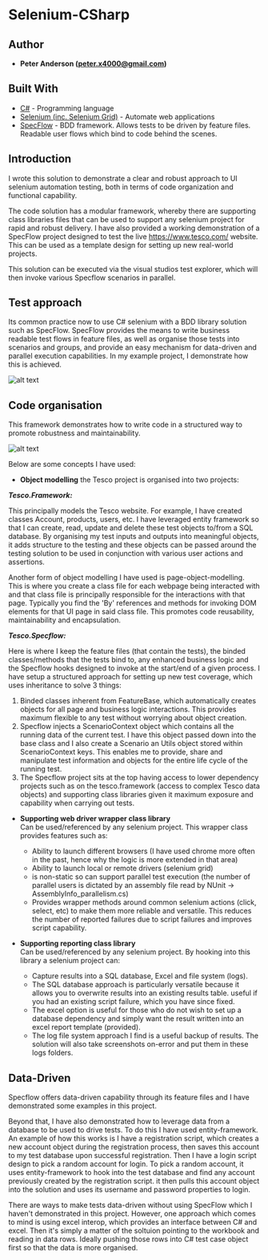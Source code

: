# Selenium-CSharp

## Author

* **Peter Anderson (peter.x4000@gmail.com)** 

## Built With

* [C#](https://en.wikipedia.org/wiki/C_Sharp_(programming_language)) - Programming language
* [Selenium (inc. Selenium Grid)](https://en.wikipedia.org/wiki/Selenium_(software)) - Automate web applications
* [SpecFlow](https://specflow.org/) - BDD framework. Allows tests to be driven by feature files. Readable user flows which bind to code behind the scenes.

## Introduction

I wrote this solution to demonstrate a clear and robust approach to UI selenium automation testing, both in terms of code organization and functional capability. 

The code solution has a modular framework, whereby there are supporting class libraries files that can be used to support any selenium project for rapid and robust delivery.
I have also provided a working demonstration of a SpecFlow project designed to test the live https://www.tesco.com/ website. This can be used as a template design for setting up new real-world projects. 

This solution can be executed via the visual studios test explorer, which will then invoke various Specflow scenarios in parallel. 


## Test approach

Its common practice now to use C# selenium with a BDD library solution such as SpecFlow. 
SpecFlow provides the means to write business readable test flows in feature files, as well as organise those tests into scenarios and groups, and provide an easy mechanism for data-driven and parallel execution capabilities. 
In my example project, I demonstrate how this is achieved. 

![alt text](https://i.ibb.co/8sFkcqX/feature.png)

## Code organisation

This framework demonstrates how to write code in a structured way to promote robustness and maintainability. 

![alt text](https://i.ibb.co/0cMQ7hJ/org.png)


Below are some concepts I have used:

 * **Object modelling** 
the Tesco project is organised into two projects:

***Tesco.Framework:***

This principally models the Tesco website. For example, I have created classes Account, products, users, etc. I have leveraged entity framework so that I can create, read, update and delete these test objects to/from a SQL database. 
By organising my test inputs and outputs into meaningful objects, it adds structure to the testing and these objects can be passed around the testing solution to be used in conjunction with various user actions and assertions. 

Another form of object modelling I have used is page-object-modelling. This is where you create a class file for each webpage being interacted with and that class file is principally responsible for the interactions with that page. 
Typically you find the 'By' references and methods for invoking DOM elements for that UI page in said class file. This promotes code reusability, maintainability and encapsulation. 

***Tesco.Specflow:***

Here is where I keep the feature files (that contain the tests), the binded classes/methods that the tests bind to, any enhanced business logic and the Specflow hooks designed to invoke at the start/end of a given process.
I have setup a structured approach for setting up new test coverage, which uses inheritance to solve 3 things:
1) Binded classes inherent from FeatureBase, which automatically creates objects for all page and business logic interactions. This provides maximum flexible to any test without worrying about object creation. 
2) Specflow injects a ScenarioContext object which contains all the running data of the current test. I have this object passed down into the base class and I also create a Scenario an Utils object stored within ScenarioContext keys. This enables me to provide,  share and manipulate test information and objects for the entire life cycle of the running test.
3) The Specflow project sits at the top having access to lower dependency projects such as on the tesco.framework (access to complex Tesco data objects) and supporting class libraries given it maximum exposure and capability when carrying out tests. 


 * **Supporting web driver wrapper class library**  
Can be used/referenced by any selenium project. This wrapper class provides features such as:
    * Ability to launch different browsers (I have used chrome more often in the past, hence why the logic is more extended in that area)
    * Ability to launch local or remote drivers (selenium grid)
    * is non-static so can support parallel test execution (the number of parallel users is dictated by an assembly file read by NUnit -> AssemblyInfo_parallelism.cs)
    * Provides wrapper methods around common selenium actions (click, select, etc) to make them more reliable and versatile. This reduces the number of reported failures due to script failures and improves script capability.
    
 * **Supporting reporting class library**  
Can be used/referenced by any selenium project. By hooking into this library a selenium project can:
    * Capture results into a SQL database, Excel and file system (logs). 
    * The SQL database approach is particularly versatile because it allows you to overwrite results into an existing results table. useful if you had an existing script failure, which you have since fixed. 
    * The excel option is useful for those who do not wish to set up a database dependency and simply want the result written into an excel report template (provided). 
    * The log file system approach I find is a useful backup of results. The solution will also take screenshots on-error and put them in these logs folders. 
  
 
## Data-Driven
 
Specflow offers data-driven capability through its feature files and I have demonstrated some examples in this project. 

Beyond that, I have also demonstrated how to leverage data from a database to be used to drive tests. To do this I have used entity-framework. An example of how this works is I have a registration script, which creates a new account object during the registration process, then saves this account to my test database upon successful registration. 
Then I have a login script design to pick a random account for login. To pick a random account, it uses entity-framework to hook into the test database and find any account previously created by the registration script. it then pulls this account object into the solution and uses its username and password properties to login. 

There are ways to make tests data-driven without using SpecFlow which I haven't demonstrated in this project. However, one approach which comes to mind is using excel interop, which provides an interface between C# and excel. 
Then it's simply a matter of the soltuion pointing to the workbook and reading in data rows. Ideally pushing those rows into C# test case object first so that the data is more organised. 




